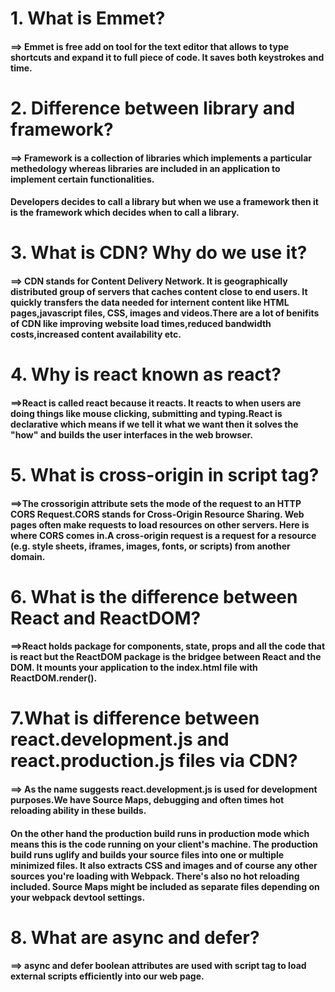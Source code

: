 # 1. What is Emmet?
#### ==> Emmet is free add on tool for the text editor that allows to type shortcuts and expand it to full piece of code. It saves both keystrokes and time.
# 2. Difference between library and framework?
#### ==> Framework is a collection of libraries which implements a particular methedology whereas libraries are included in an application to implement certain functionalities.
#### Developers decides to call a library but when we use a framework then it is the framework which decides when to call a library.
# 3. What is CDN? Why do we use it?
#### ==> CDN stands for Content Delivery Network. It is geographically distributed group of servers that caches content close to end users. It quickly transfers the data needed for internent content like HTML pages,javascript files, CSS, images and videos.There are a lot of benifits of CDN like improving website load times,reduced bandwidth costs,increased content availability etc.
# 4. Why is react known as react?
#### ==>React is called react because it reacts. It reacts to when users are doing things like mouse clicking, submitting and typing.React is declarative which means if we tell it what we want then it solves the "how" and builds the user interfaces in the web browser.
# 5. What is cross-origin in script tag?
#### ==>The crossorigin attribute sets the mode of the request to an HTTP CORS Request.CORS stands for Cross-Origin Resource Sharing. Web pages often make requests to load resources on other servers. Here is where CORS comes in.A cross-origin request is a request for a resource (e.g. style sheets, iframes, images, fonts, or scripts) from another domain.

# 6. What is the difference between React and ReactDOM?
#### ==>React holds package for components, state, props and all the code that is react but the ReactDOM package is the bridgee between React and the DOM. It mounts your application to the index.html file with ReactDOM.render().

# 7.What is difference between react.development.js and react.production.js files via CDN?
#### ==> As the name suggests react.development.js is used for development purposes.We have Source Maps, debugging and often times hot reloading ability in these builds.
#### On the other hand the production build  runs in production mode which means this is the code running on your client's machine. The production build runs uglify and builds your source files into one or multiple minimized files. It also extracts CSS and images and of course any other sources you're loading with Webpack. There's also no hot reloading included. Source Maps might be included as separate files depending on your webpack devtool settings.

# 8. What are async and defer?
#### ==> async  and defer boolean attributes are used with script tag  to load external scripts efficiently into our web page.
#### <script src=”index.js”/>  while loading and executing the script the HTML parsing is paused. In this way js is blocking the  HTML.

#### <script async src=”index.js”/> HTML parsing is paused only for the period of execution and not loading the script. Script is loaded in async manner

#### <script defer src=”index.js”/> Script loading is done along with HTML parsing and executed only after the HTML is parsed.





